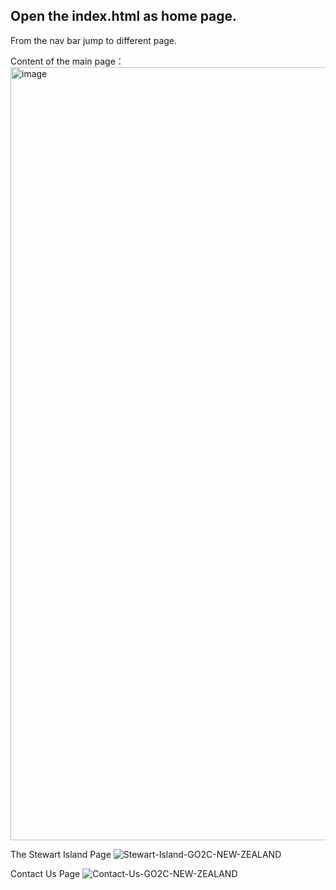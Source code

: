 ## Open the index.html as home page.
From the nav bar jump to different page.

Content of the main page：
<img width="1237" alt="image" src="https://github.com/beibeizheng/go2cnz/assets/92712957/634a7217-7901-4ac1-a14f-dc017967734b">

The Stewart Island Page
![Stewart-Island-GO2C-NEW-ZEALAND](https://github.com/beibeizheng/go2cnz/assets/92712957/52c40b48-6340-48b4-ab17-5867b4e69aad)


Contact Us Page
![Contact-Us-GO2C-NEW-ZEALAND](https://github.com/beibeizheng/go2cnz/assets/92712957/e83d40e6-3910-4dff-aca2-4d1b9874fe99)



